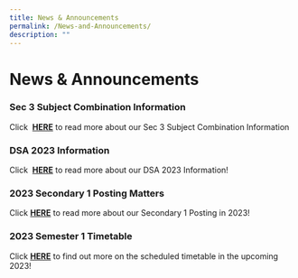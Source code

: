 ```yaml
---
title: News & Announcements
permalink: /News-and-Announcements/
description: ""
---
```

# News &amp; Announcements

### Sec 3 Subject Combination Information 

Click&nbsp; <b>[HERE](https://www.northbrookssec.moe.edu.sg/parents/Sec-3-Subject-combination-information/)</b>&nbsp;to read more about our Sec 3 Subject Combination Information

### DSA 2023 Information 

Click&nbsp; <b>[HERE](https://www.northbrookssec.moe.edu.sg/about-us/Admissions/DSA-at-Northbrooks/)</b>&nbsp;to read more about our DSA 2023 Information!


### 2023 Secondary 1 Posting Matters

Click&nbsp;[<b>HERE</b>](/parents/Sec-One-2023-Posting-Matters/Sec-One-2023-Posting-Matters/)&nbsp;to read more about our Secondary 1 Posting in 2023!


### 2023 Semester 1 Timetable

Click&nbsp;[<b>HERE</b>](/files/2022%20Sem%202Timetable.pdf) to find out more on the scheduled timetable in the upcoming 2023!